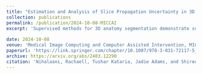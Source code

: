 ```yaml
---
title: "Estimation and Analysis of Slice Propagation Uncertainty in 3D Anatomy Segmentation"
collection: publications
permalink: /publication/2024-10-08-MICCAI
excerpt: 'Supervised methods for 3D anatomy segmentation demonstrate superior performance but are often limited by the availability of annotated data. This limitation has led to a growing interest in self-supervised approaches in tandem with the abundance of available un-annotated data. Slice propagation has emerged as an self-supervised approach that leverages slice registration as a self-supervised task to achieve full anatomy segmentation with minimal supervision. This approach significantly reduces the need for domain expertise, time, and the cost associated with building fully annotated datasets required for training segmentation networks. However, this shift toward reduced supervision via deterministic networks raises concerns about the trustworthiness and reliability of predictions, especially when compared with more accurate supervised approaches. To address this concern, we propose the integration of calibrated uncertainty quantification (UQ) into slice propagation methods, providing insights into the model's predictive reliability and confidence levels. Incorporating uncertainty measures enhances user confidence in self-supervised approaches, thereby improving their practical applicability. We conducted experiments on three datasets for 3D abdominal segmentation using five UQ methods. The results illustrate that incorporating UQ improves not only model trustworthiness, but also segmentation accuracy. Furthermore, our analysis reveals various failure modes of slice propagation methods that might not be immediately apparent to end-users. This study opens up new research avenues to improve the accuracy and trustworthiness of slice propagation methods.'
 
date: 2024-10-08
venue: 'Medical Image Computing and Computer Assisted Intervention, MICCAI'
paperurl: 'https://link.springer.com/chapter/10.1007/978-3-031-72117-5_26'
archive: https://arxiv.org/abs/2403.12290
citation: 'Nihalaani, Rachaell, Tushar Kataria, Jadie Adams, and Shireen Y. Elhabian. "Estimation and Analysis of Slice Propagation Uncertainty in 3D Anatomy Segmentation." In International Conference on Medical Image Computing and Computer-Assisted Intervention, pp. 273-285. Cham: Springer Nature Switzerland, 2024.'
---
```

